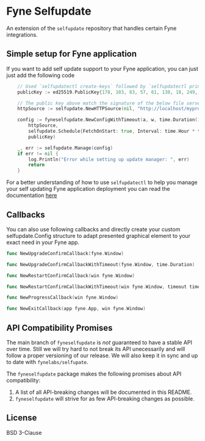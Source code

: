 # Fyne Selfupdate
An extension of the `selfupdate` repository that handles certain Fyne integrations.

## Simple setup for Fyne application

If you want to add self update support to your Fyne application, you can just just add the following code
```go
	// Used `selfupdatectl create-keys` followed by `selfupdatectl print-key`
	publicKey := ed25519.PublicKey{178, 103, 83, 57, 61, 138, 18, 249, 244, 80, 163, 162, 24, 251, 190, 241, 11, 168, 179, 41, 245, 27, 166, 70, 220, 254, 118, 169, 101, 26, 199, 129}

	// The public key above match the signature of the below file served by our CDN
	httpSource := selfupdate.NewHTTPSource(nil, "http://localhost/myprogram-{{.OS}}-{{.Arch}}{{.Ext}}")

	config := fyneselfupdate.NewConfigWithTimeout(a, w, time.Duration(1)*time.Minute,
		httpSource,
		selfupdate.Schedule{FetchOnStart: true, Interval: time.Hour * time.Duration(12)},
		publicKey)

	_, err := selfupdate.Manage(config)
	if err != nil {
		log.Println("Error while setting up update manager: ", err)
		return
	}
```

For a better understanding of how to use `selfupdatectl` to help you manage your self updating Fyne application deployment you can read the documentation [here](https://github.com/fynelabs/selfupdate/tree/main/cmd/selfupdatectl)

## Callbacks

You can also use following callbacks and directly create your custom selfupdate.Config structure to adapt presented graphical element to your exact need in your Fyne app.

```go
func NewUpgradeConfirmCallback(fyne.Window)

func NewUpgradeConfirmCallbackWithTimeout(fyne.Window, time.Duration)

func NewRestartConfirmCallback(win fyne.Window)

func NewRestartConfirmCallbackWithTimeout(win fyne.Window, timeout time.Duration)

func NewProgressCallback(win fyne.Window)

func NewExitCallback(app fyne.App, win fyne.Window)
```

## API Compatibility Promises
The main branch of `fyneselfupdate` is *not* guaranteed to have a stable API over time. Still we will try hard to not break its API unecessarily and will follow a proper versioning of our release. We will also keep it in sync and up to date with `fynelabs/selfupate`.

The `fyneselfupdate` package makes the following promises about API compatibility:
1. A list of all API-breaking changes will be documented in this README.
1. `fyneselfupdate` will strive for as few API-breaking changes as possible.

## License
BSD 3-Clause